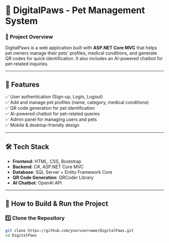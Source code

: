 # 🐾 DigitalPaws - Pet Management System  

### **📖 Project Overview**
DigitalPaws is a web application built with **ASP.NET Core MVC** that helps pet owners manage their pets' profiles, medical conditions, and generate QR codes for quick identification. It also includes an AI-powered chatbot for pet-related inquiries.

---

## 🚀 Features  
✅ User authentication (Sign-up, Login, Logout)  
✅ Add and manage pet profiles (name, category, medical conditions)  
✅ QR code generation for pet identification  
✅ AI-powered chatbot for pet-related queries  
✅ Admin panel for managing users and pets  
✅ Mobile & desktop-friendly design  

---

## 🛠️ **Tech Stack**  
- **Frontend**: HTML, CSS, Bootstrap  
- **Backend**: C#, ASP.NET Core MVC  
- **Database**: SQL Server + Entity Framework Core  
- **QR Code Generation**: QRCoder Library  
- **AI Chatbot**: OpenAI API  

---

## 🔧 **How to Build & Run the Project**  
### **1️⃣ Clone the Repository**  
```bash
git clone https://github.com/yourusername/DigitalPaws.git
cd DigitalPaws
